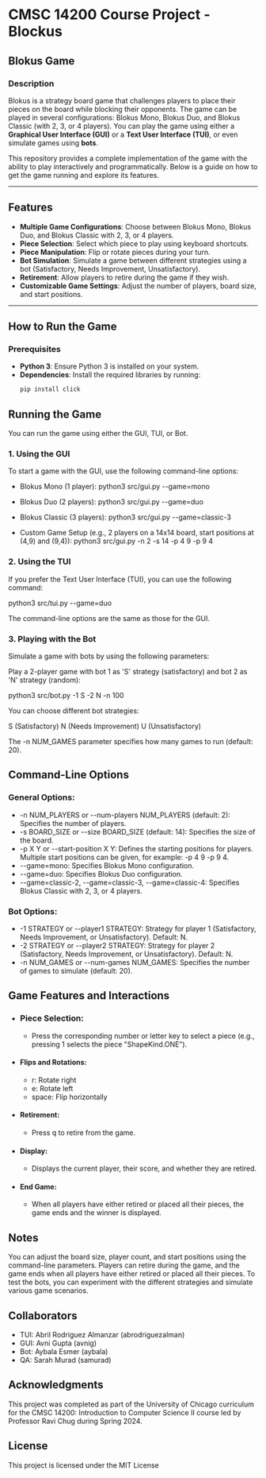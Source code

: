 # CMSC 14200 Course Project - Blockus

## Blokus Game
### Description

Blokus is a strategy board game that challenges players to place their pieces on the board while blocking their opponents. The game can be played in several configurations: Blokus Mono, Blokus Duo, and Blokus Classic (with 2, 3, or 4 players). You can play the game using either a **Graphical User Interface (GUI)** or a **Text User Interface (TUI)**, or even simulate games using **bots**.

This repository provides a complete implementation of the game with the ability to play interactively and programmatically. Below is a guide on how to get the game running and explore its features.

---

## Features

- **Multiple Game Configurations**: Choose between Blokus Mono, Blokus Duo, and Blokus Classic with 2, 3, or 4 players.
- **Piece Selection**: Select which piece to play using keyboard shortcuts.
- **Piece Manipulation**: Flip or rotate pieces during your turn.
- **Bot Simulation**: Simulate a game between different strategies using a bot (Satisfactory, Needs Improvement, Unsatisfactory).
- **Retirement**: Allow players to retire during the game if they wish.
- **Customizable Game Settings**: Adjust the number of players, board size, and start positions.

---

## How to Run the Game

### Prerequisites

- **Python 3**: Ensure Python 3 is installed on your system.
- **Dependencies**: Install the required libraries by running:
  ```bash
  pip install click
  
## Running the Game
You can run the game using either the GUI, TUI, or Bot.

### 1. Using the GUI

To start a game with the GUI, use the following command-line options:

- Blokus Mono (1 player): python3 src/gui.py --game=mono

- Blokus Duo (2 players): python3 src/gui.py --game=duo

- Blokus Classic (3 players): python3 src/gui.py --game=classic-3

- Custom Game Setup (e.g., 2 players on a 14x14 board, start positions at (4,9) and (9,4)):
python3 src/gui.py -n 2 -s 14 -p 4 9 -p 9 4

### 2. Using the TUI

If you prefer the Text User Interface (TUI), you can use the following command:

python3 src/tui.py --game=duo

The command-line options are the same as those for the GUI.

### 3. Playing with the Bot

Simulate a game with bots by using the following parameters:

Play a 2-player game with bot 1 as 'S' strategy (satisfactory) and bot 2 as 'N' strategy (random):

python3 src/bot.py -1 S -2 N -n 100

You can choose different bot strategies:

S (Satisfactory)
N (Needs Improvement)
U (Unsatisfactory)

The -n NUM_GAMES parameter specifies how many games to run (default: 20).

## Command-Line Options
### General Options:

* -n NUM_PLAYERS or --num-players NUM_PLAYERS (default: 2): Specifies the number of players.
* -s BOARD_SIZE or --size BOARD_SIZE (default: 14): Specifies the size of the board.
* -p X Y or --start-position X Y: Defines the starting positions for players. Multiple start positions can be given, for example: -p 4 9 -p 9 4.
* --game=mono: Specifies Blokus Mono configuration.
* --game=duo: Specifies Blokus Duo configuration.
* --game=classic-2, --game=classic-3, --game=classic-4: Specifies Blokus Classic with 2, 3, or 4 players.
  
### Bot Options:

* -1 STRATEGY or --player1 STRATEGY: Strategy for player 1 (Satisfactory, Needs Improvement, or Unsatisfactory). Default: N.
* -2 STRATEGY or --player2 STRATEGY: Strategy for player 2 (Satisfactory, Needs Improvement, or Unsatisfactory). Default: N.
* -n NUM_GAMES or --num-games NUM_GAMES: Specifies the number of games to simulate (default: 20).

## Game Features and Interactions

* ### Piece Selection:
  - Press the corresponding number or letter key to select a piece (e.g., pressing 1 selects the piece "ShapeKind.ONE").

* #### Flips and Rotations:
  - r: Rotate right
  - e: Rotate left
  - space: Flip horizontally

* #### Retirement:
  - Press q to retire from the game.

* #### Display:
  - Displays the current player, their score, and whether they are retired.

* #### End Game:
  - When all players have either retired or placed all their pieces, the game ends and the winner is displayed.

## Notes

You can adjust the board size, player count, and start positions using the command-line parameters.
Players can retire during the game, and the game ends when all players have either retired or placed all their pieces.
To test the bots, you can experiment with the different strategies and simulate various game scenarios.

## Collaborators
- TUI: Abril Rodriguez Almanzar (abrodriguezalman)
- GUI: Avni Gupta (avnig)
- Bot: Aybala Esmer (aybala)
- QA: Sarah Murad (samurad)

## Acknowledgments

This project was completed as part of the University of Chicago curriculum for the CMSC 14200: Introduction to Computer Science II course led by Professor Ravi Chug during Spring 2024.

## License

This project is licensed under the MIT License

